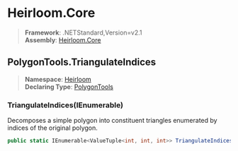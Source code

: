 # Heirloom.Core

> **Framework**: .NETStandard,Version=v2.1  
> **Assembly**: [Heirloom.Core][0]  

## PolygonTools.TriangulateIndices

> **Namespace**: [Heirloom][0]  
> **Declaring Type**: [PolygonTools][1]  

### TriangulateIndices(IEnumerable<Vector>)

Decomposes a simple polygon into constituent triangles enumerated by indices of the original polygon.

```cs
public static IEnumerable<ValueTuple<int, int, int>> TriangulateIndices(IEnumerable<Vector> polygon)
```

[0]: ../../../Heirloom.Core.md
[1]: ../PolygonTools.md
